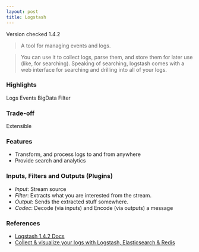 ```yaml
---
layout: post
title: Logstash
---
```


Version checked <span class="label label-default">1.4.2</span>

> A tool for managing events and logs. 

> You can use it to collect logs, parse them, and store them for later use (like, for searching). Speaking of searching, logstash comes with a web interface for searching and drilling into all of your logs.

### Highlights

<span class="label label-primary">Logs</span>
<span class="label label-primary">Events</span>
<span class="label label-primary">BigData</span>
<span class="label label-primary">Filter</span>

### Trade-off
<span class="label label-success">Extensible</span>
<span class="label label-warning"></span>
<span class="label label-danger"></span>

### Features

* Transform, and process logs to and from anywhere 
* Provide search and analytics

### Inputs, Filters and Outputs (Plugins)

* *Input*: Stream source
* *Filter*: Extracts what you are interested from the stream.
* *Output*: Sends the extracted stuff somewhere.
* *Codec*: Decode (via inputs) and Encode (via outputs) a message


### References

* [Logstash 1.4.2 Docs](http://logstash.net/docs/1.4.2/)
* [Collect & visualize your logs with Logstash, Elasticsearch & Redis](http://michael.bouvy.net/blog/en/2013/11/19/collect-visualize-your-logs-logstash-elasticsearch-redis-kibana/)

